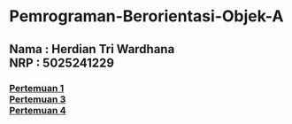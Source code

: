 <h1> Pemrograman-Berorientasi-Objek-A </h1>

<h2>
  Nama : Herdian Tri Wardhana<br>
  NRP : 5025241229
</h2>

<h3>
  
  [Pertemuan 1](/Pertemuan-1) 
  <br>
  [Pertemuan 3](/Pertemuan-2)
  <br>
  [Pertemuan 4](/Pertemuan%204)
</h3>
